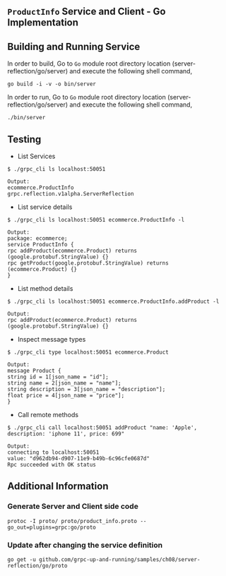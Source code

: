 ## ``ProductInfo`` Service and Client - Go Implementation

## Building and Running Service

In order to build, Go to ``Go`` module root directory location (server-reflection/go/server) and execute the following
 shell command,
```
go build -i -v -o bin/server
```

In order to run, Go to ``Go`` module root directory location (server-reflection/go/server) and execute the following
shell command,

```
./bin/server
```

## Testing

* List Services

```
$ ./grpc_cli ls localhost:50051

Output:
ecommerce.ProductInfo
grpc.reflection.v1alpha.ServerReflection
```

* List service details

```
$ ./grpc_cli ls localhost:50051 ecommerce.ProductInfo -l

Output:
package: ecommerce;
service ProductInfo {
rpc addProduct(ecommerce.Product) returns (google.protobuf.StringValue) {}
rpc getProduct(google.protobuf.StringValue) returns (ecommerce.Product) {}
}
```

* List method details

```
$ ./grpc_cli ls localhost:50051 ecommerce.ProductInfo.addProduct -l

Output:
rpc addProduct(ecommerce.Product) returns (google.protobuf.StringValue) {}
```

* Inspect message types
```
$ ./grpc_cli type localhost:50051 ecommerce.Product

Output:
message Product {
string id = 1[json_name = "id"];
string name = 2[json_name = "name"];
string description = 3[json_name = "description"];
float price = 4[json_name = "price"];
}
```

* Call remote methods
```
$ ./grpc_cli call localhost:50051 addProduct "name: 'Apple', description: 'iphone 11', price: 699"

Output:
connecting to localhost:50051
value: "d962db94-d907-11e9-b49b-6c96cfe0687d"
Rpc succeeded with OK status
```

## Additional Information

### Generate Server and Client side code 
``` 
protoc -I proto/ proto/product_info.proto --go_out=plugins=grpc:go/proto
``` 

### Update after changing the service definition
``` 
go get -u github.com/grpc-up-and-running/samples/ch08/server-reflection/go/proto
```
